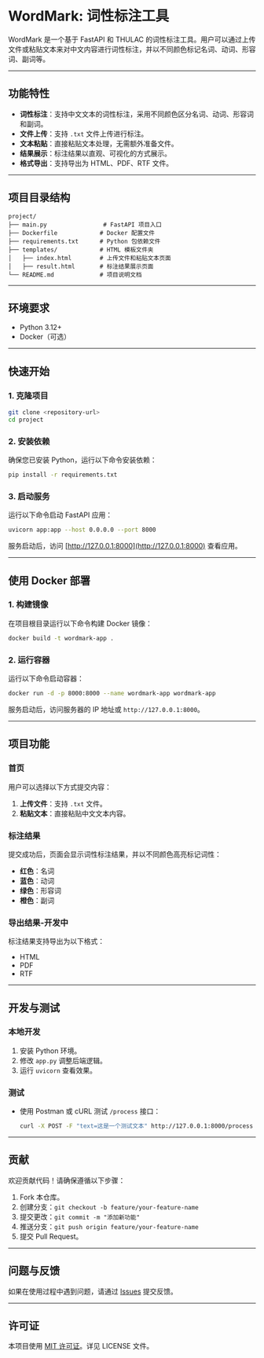 # WordMark: 词性标注工具

WordMark 是一个基于 FastAPI 和 THULAC 的词性标注工具。用户可以通过上传文件或粘贴文本来对中文内容进行词性标注，并以不同颜色标记名词、动词、形容词、副词等。

---

## 功能特性

- **词性标注**：支持中文文本的词性标注，采用不同颜色区分名词、动词、形容词和副词。
- **文件上传**：支持 `.txt` 文件上传进行标注。
- **文本粘贴**：直接粘贴文本处理，无需额外准备文件。
- **结果展示**：标注结果以直观、可视化的方式展示。
- **格式导出**：支持导出为 HTML、PDF、RTF 文件。

---

## 项目目录结构

```
project/
├── main.py                # FastAPI 项目入口
├── Dockerfile            # Docker 配置文件
├── requirements.txt      # Python 包依赖文件
├── templates/            # HTML 模板文件夹
│   ├── index.html        # 上传文件和粘贴文本页面
│   ├── result.html       # 标注结果展示页面
└── README.md             # 项目说明文档
```

---

## 环境要求

- Python 3.12+
- Docker（可选）

---

## 快速开始

### 1. 克隆项目
```bash
git clone <repository-url>
cd project
```

### 2. 安装依赖
确保您已安装 Python，运行以下命令安装依赖：
```bash
pip install -r requirements.txt
```

### 3. 启动服务
运行以下命令启动 FastAPI 应用：
```bash
uvicorn app:app --host 0.0.0.0 --port 8000
```

服务启动后，访问 [http://127.0.0.1:8000](http://127.0.0.1:8000) 查看应用。

---

## 使用 Docker 部署

### 1. 构建镜像
在项目根目录运行以下命令构建 Docker 镜像：
```bash
docker build -t wordmark-app .
```

### 2. 运行容器
运行以下命令启动容器：
```bash
docker run -d -p 8000:8000 --name wordmark-app wordmark-app
```

服务启动后，访问服务器的 IP 地址或 `http://127.0.0.1:8000`。

---

## 项目功能

### 首页
用户可以选择以下方式提交内容：
1. **上传文件**：支持 `.txt` 文件。
2. **粘贴文本**：直接粘贴中文文本内容。

### 标注结果
提交成功后，页面会显示词性标注结果，并以不同颜色高亮标记词性：
- **红色**：名词
- **蓝色**：动词
- **绿色**：形容词
- **橙色**：副词

### 导出结果-开发中
标注结果支持导出为以下格式：
- HTML
- PDF
- RTF

---

## 开发与测试

### 本地开发
1. 安装 Python 环境。
2. 修改 `app.py` 调整后端逻辑。
3. 运行 `uvicorn` 查看效果。

### 测试
- 使用 Postman 或 cURL 测试 `/process` 接口：
  ```bash
  curl -X POST -F "text=这是一个测试文本" http://127.0.0.1:8000/process
  ```

---

## 贡献

欢迎贡献代码！请确保遵循以下步骤：
1. Fork 本仓库。
2. 创建分支：`git checkout -b feature/your-feature-name`
3. 提交更改：`git commit -m "添加新功能"`
4. 推送分支：`git push origin feature/your-feature-name`
5. 提交 Pull Request。

---

## 问题与反馈

如果在使用过程中遇到问题，请通过 [Issues](https://github.com/your-repo/issues) 提交反馈。

---

## 许可证

本项目使用 [MIT 许可证](LICENSE)。详见 LICENSE 文件。
